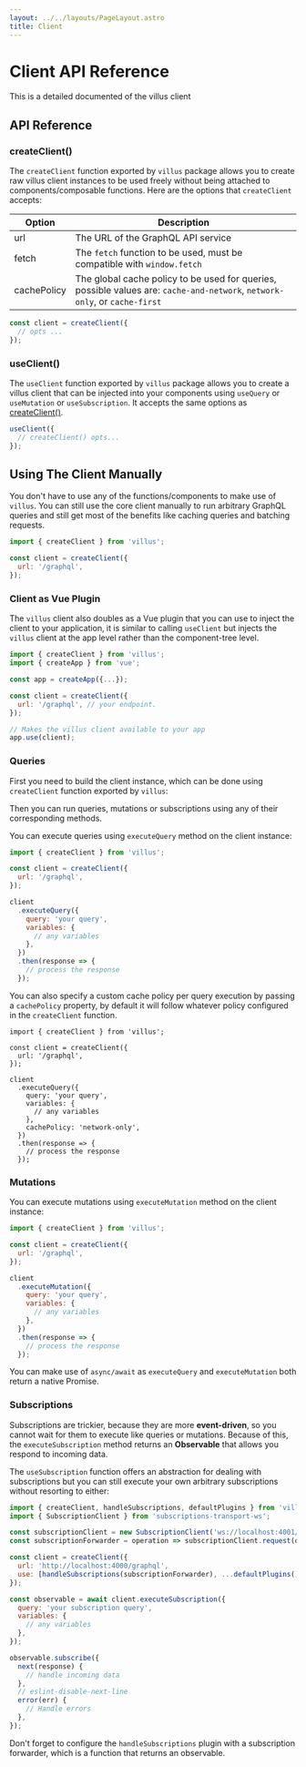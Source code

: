 ```yaml
---
layout: ../../layouts/PageLayout.astro
title: Client
---
```


# Client API Reference

This is a detailed documented of the villus client

## API Reference

### createClient()

The `createClient` function exported by `villus` package allows you to create raw villus client instances to be used freely without being attached to components/composable functions. Here are the options that `createClient` accepts:

| Option      | Description                                                                                                                |
| ----------- | -------------------------------------------------------------------------------------------------------------------------- |
| url         | The URL of the GraphQL API service                                                                                         |
| fetch       | The `fetch` function to be used, must be compatible with `window.fetch`                                                    |
| cachePolicy | The global cache policy to be used for queries, possible values are: `cache-and-network`, `network-only`, or `cache-first` |

```js
const client = createClient({
  // opts ...
});
```

### useClient()

The `useClient` function exported by `villus` package allows you to create a villus client that can be injected into your components using `useQuery` or `useMutation` or `useSubscription`. It accepts the same options as [createClient()](#createclient).

```js
useClient({
  // createClient() opts...
});
```

## Using The Client Manually

You don't have to use any of the functions/components to make use of `villus`. You can still use the core client manually to run arbitrary GraphQL queries and still get most of the benefits like caching queries and batching requests.

```js
import { createClient } from 'villus';

const client = createClient({
  url: '/graphql',
});
```

### Client as Vue Plugin

The `villus` client also doubles as a Vue plugin that you can use to inject the client to your application, it is similar to calling `useClient` but injects the `villus` client at the app level rather than the component-tree level.

```js
import { createClient } from 'villus';
import { createApp } from 'vue';

const app = createApp({...});

const client = createClient({
  url: '/graphql', // your endpoint.
});

// Makes the villus client available to your app
app.use(client);
```

### Queries

First you need to build the client instance, which can be done using `createClient` function exported by `villus`:

Then you can run queries, mutations or subscriptions using any of their corresponding methods.

You can execute queries using `executeQuery` method on the client instance:

```js
import { createClient } from 'villus';

const client = createClient({
  url: '/graphql',
});

client
  .executeQuery({
    query: 'your query',
    variables: {
      // any variables
    },
  })
  .then(response => {
    // process the response
  });
```

You can also specify a custom cache policy per query execution by passing a `cachePolicy` property, by default it will follow whatever policy configured in the `createClient` function.

```js{13}
import { createClient } from 'villus';

const client = createClient({
  url: '/graphql',
});

client
  .executeQuery({
    query: 'your query',
    variables: {
      // any variables
    },
    cachePolicy: 'network-only',
  })
  .then(response => {
    // process the response
  });
```

### Mutations

You can execute mutations using `executeMutation` method on the client instance:

```js
import { createClient } from 'villus';

const client = createClient({
  url: '/graphql',
});

client
  .executeMutation({
    query: 'your query',
    variables: {
      // any variables
    },
  })
  .then(response => {
    // process the response
  });
```

<doc-tip>

You can make use of `async/await` as `executeQuery` and `executeMutation` both return a native Promise.

</doc-tip>

### Subscriptions

Subscriptions are trickier, because they are more **event-driven**, so you cannot wait for them to execute like queries or mutations. Because of this, the `executeSubscription` method returns an **Observable** that allows you respond to incoming data.

The `useSubscription` function offers an abstraction for dealing with subscriptions but you can still execute your own arbitrary subscriptions without resorting to either:

```js
import { createClient, handleSubscriptions, defaultPlugins } from 'villus';
import { SubscriptionClient } from 'subscriptions-transport-ws';

const subscriptionClient = new SubscriptionClient('ws://localhost:4001/graphql', {});
const subscriptionForwarder = operation => subscriptionClient.request(op),

const client = createClient({
  url: 'http://localhost:4000/graphql',
  use: [handleSubscriptions(subscriptionForwarder), ...defaultPlugins()],
});

const observable = await client.executeSubscription({
  query: 'your subscription query',
  variables: {
    // any variables
  },
});

observable.subscribe({
  next(response) {
    // handle incoming data
  },
  // eslint-disable-next-line
  error(err) {
    // Handle errors
  },
});
```

<doc-tip type="danger">

Don't forget to configure the `handleSubscriptions` plugin with a subscription forwarder, which is a function that returns an observable.

</doc-tip>
